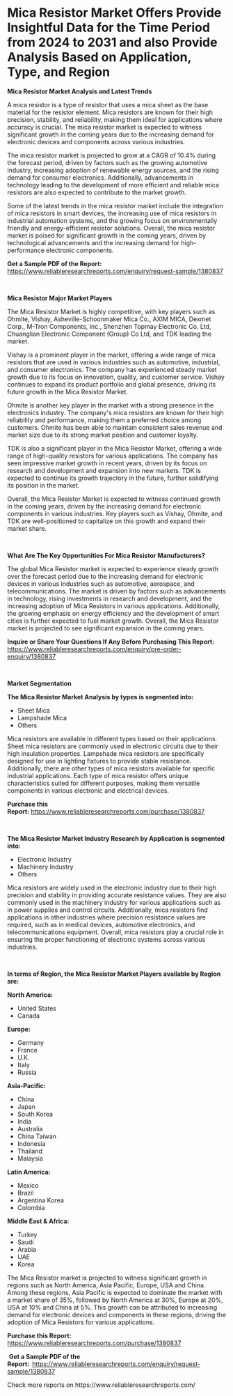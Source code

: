 <p><h1>Mica Resistor Market Offers Provide Insightful Data for the Time Period from 2024 to 2031 and also Provide Analysis Based on Application, Type, and Region</h1></p><p><strong>Mica Resistor Market Analysis and Latest Trends</strong></p>
<p><p>A mica resistor is a type of resistor that uses a mica sheet as the base material for the resistor element. Mica resistors are known for their high precision, stability, and reliability, making them ideal for applications where accuracy is crucial. The mica resistor market is expected to witness significant growth in the coming years due to the increasing demand for electronic devices and components across various industries.</p><p>The mica resistor market is projected to grow at a CAGR of 10.4% during the forecast period, driven by factors such as the growing automotive industry, increasing adoption of renewable energy sources, and the rising demand for consumer electronics. Additionally, advancements in technology leading to the development of more efficient and reliable mica resistors are also expected to contribute to the market growth.</p><p>Some of the latest trends in the mica resistor market include the integration of mica resistors in smart devices, the increasing use of mica resistors in industrial automation systems, and the growing focus on environmentally friendly and energy-efficient resistor solutions. Overall, the mica resistor market is poised for significant growth in the coming years, driven by technological advancements and the increasing demand for high-performance electronic components.</p></p>
<p><strong>Get a Sample PDF of the Report:&nbsp;</strong> <a href="https://www.reliableresearchreports.com/enquiry/request-sample/1380837">https://www.reliableresearchreports.com/enquiry/request-sample/1380837</a></p>
<p>&nbsp;</p>
<p><strong>Mica Resistor Major Market Players</strong></p>
<p><p>The Mica Resistor Market is highly competitive, with key players such as Ohmite, Vishay, Asheville-Schoonmaker Mica Co., AXIM MICA, Dexmet Corp., M-Tron Components, Inc., Shenzhen Topmay Electronic Co. Ltd, Chuanglian Electronic Component (Group) Co Ltd, and TDK leading the market.</p><p>Vishay is a prominent player in the market, offering a wide range of mica resistors that are used in various industries such as automotive, industrial, and consumer electronics. The company has experienced steady market growth due to its focus on innovation, quality, and customer service. Vishay continues to expand its product portfolio and global presence, driving its future growth in the Mica Resistor Market.</p><p>Ohmite is another key player in the market with a strong presence in the electronics industry. The company's mica resistors are known for their high reliability and performance, making them a preferred choice among customers. Ohmite has been able to maintain consistent sales revenue and market size due to its strong market position and customer loyalty.</p><p>TDK is also a significant player in the Mica Resistor Market, offering a wide range of high-quality resistors for various applications. The company has seen impressive market growth in recent years, driven by its focus on research and development and expansion into new markets. TDK is expected to continue its growth trajectory in the future, further solidifying its position in the market.</p><p>Overall, the Mica Resistor Market is expected to witness continued growth in the coming years, driven by the increasing demand for electronic components in various industries. Key players such as Vishay, Ohmite, and TDK are well-positioned to capitalize on this growth and expand their market share.</p></p>
<p>&nbsp;</p>
<p><strong>What Are The Key Opportunities For Mica Resistor Manufacturers?</strong></p>
<p><p>The global Mica Resistor market is expected to experience steady growth over the forecast period due to the increasing demand for electronic devices in various industries such as automotive, aerospace, and telecommunications. The market is driven by factors such as advancements in technology, rising investments in research and development, and the increasing adoption of Mica Resistors in various applications. Additionally, the growing emphasis on energy efficiency and the development of smart cities is further expected to fuel market growth. Overall, the Mica Resistor market is projected to see significant expansion in the coming years.</p></p>
<p><strong>Inquire or Share Your Questions If Any Before Purchasing This Report:</strong> <a href="https://www.reliableresearchreports.com/enquiry/pre-order-enquiry/1380837">https://www.reliableresearchreports.com/enquiry/pre-order-enquiry/1380837</a></p>
<p>&nbsp;</p>
<p><strong>Market Segmentation</strong></p>
<p><strong>The Mica Resistor Market Analysis by types is segmented into:</strong></p>
<p><ul><li>Sheet Mica</li><li>Lampshade Mica</li><li>Others</li></ul></p>
<p><p>Mica resistors are available in different types based on their applications. Sheet mica resistors are commonly used in electronic circuits due to their high insulation properties. Lampshade mica resistors are specifically designed for use in lighting fixtures to provide stable resistance. Additionally, there are other types of mica resistors available for specific industrial applications. Each type of mica resistor offers unique characteristics suited for different purposes, making them versatile components in various electronic and electrical devices.</p></p>
<p><strong>Purchase this Report:&nbsp;</strong><a href="https://www.reliableresearchreports.com/purchase/1380837">https://www.reliableresearchreports.com/purchase/1380837</a></p>
<p>&nbsp;</p>
<p><strong>The Mica Resistor Market Industry Research by Application is segmented into:</strong></p>
<p><ul><li>Electronic Industry</li><li>Machinery Industry</li><li>Others</li></ul></p>
<p><p>Mica resistors are widely used in the electronic industry due to their high precision and stability in providing accurate resistance values. They are also commonly used in the machinery industry for various applications such as in power supplies and control circuits. Additionally, mica resistors find applications in other industries where precision resistance values are required, such as in medical devices, automotive electronics, and telecommunications equipment. Overall, mica resistors play a crucial role in ensuring the proper functioning of electronic systems across various industries.</p></p>
<p>&nbsp;</p>
<p><strong>In terms of Region, the Mica Resistor Market Players available by Region are:</strong></p>
<p>
    <p> <strong> North America: </strong>
        <ul>
            <li>United States</li>
            <li>Canada</li>
        </ul>
        </p> 
    <p> <strong> Europe: </strong>
        <ul>
            <li>Germany</li>
            <li>France</li>
            <li>U.K.</li>
            <li>Italy</li>
            <li>Russia</li>
        </ul>
        </p> 
    <p> <strong> Asia-Pacific: </strong>
        <ul>
            <li>China</li>
            <li>Japan</li>
            <li>South Korea</li>
            <li>India</li>
            <li>Australia</li>
            <li>China Taiwan</li>
            <li>Indonesia</li>
            <li>Thailand</li>
            <li>Malaysia</li>
        </ul>
        </p> 
    <p> <strong> Latin America: </strong>
        <ul>
            <li>Mexico</li>
            <li>Brazil</li>
            <li>Argentina Korea</li>
            <li>Colombia</li>
        </ul>
        </p> 
    <p> <strong> Middle East & Africa: </strong>
        <ul>
            <li>Turkey</li>
            <li>Saudi</li>
            <li>Arabia</li>
            <li>UAE</li>
            <li>Korea</li>
        </ul>
    </p>
    </p>
<p><p>The Mica Resistor market is projected to witness significant growth in regions such as North America, Asia Pacific, Europe, USA and China. Among these regions, Asia Pacific is expected to dominate the market with a market share of 35%, followed by North America at 30%, Europe at 20%, USA at 10% and China at 5%. This growth can be attributed to increasing demand for electronic devices and components in these regions, driving the adoption of Mica Resistors for various applications.</p></p>
<p><strong>Purchase this Report: </strong><a href="https://www.reliableresearchreports.com/purchase/1380837">https://www.reliableresearchreports.com/purchase/1380837</a></p>
<p>&nbsp;<strong>Get a Sample PDF of the Report:&nbsp;&nbsp;</strong><a href="https://www.reliableresearchreports.com/enquiry/request-sample/1380837">https://www.reliableresearchreports.com/enquiry/request-sample/1380837</a></p>
<p><strong></strong></p>
<p>Check more reports on https://www.reliableresearchreports.com/</p>